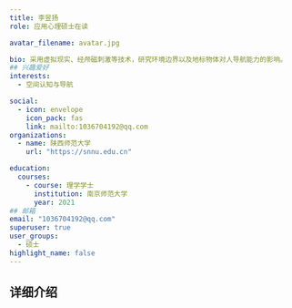 ```yaml
---
title: 李昱扬	
role: 应用心理硕士在读

avatar_filename: avatar.jpg

bio: 采用虚拟现实、经颅磁刺激等技术，研究环境边界以及地标物体对人导航能力的影响。
## 兴趣爱好
interests:
  - 空间认知与导航

social:
  - icon: envelope
    icon_pack: fas
    link: mailto:1036704192@qq.com
organizations:
  - name: 陕西师范大学
    url: "https://snnu.edu.cn"

education:
  courses:
    - course: 理学学士
      institution: 南京师范大学
      year: 2021
## 邮箱
email: "1036704192@qq.com"
superuser: true
user_groups:
  - 硕士
highlight_name: false
---
```

## 详细介绍

